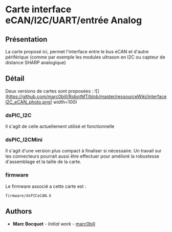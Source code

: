# Carte interface eCAN/I2C/UART/entrée Analog

## Présentation

La carte proposé ici, permet l'interface entre le bus eCAN et d'autre périférique (comme par exemple les modules ultrason en I2C ou capteur de distance SHARP analogique)

## Détail

Deux versions de cartes sont proposées : 
![](https://github.com/marc0bill/RobotMT/blob/master/ressourceWiki/interfaceI2C_eCAN_photo.png| width=100)

### dsPIC_I2C

Il s'agit de celle actuellement utilisé et fonctionnelle

### dsPIC_I2CMini

Il s'agit d'une version plus compact à finaliser si nécessaire.
Un travail sur les connecteurs pourrait aussi être effectuer pour amélioré la robustesse d'assemblage et la taille de la carte.


### firmware

Le firmware associé a cette carte est :

```
firmware/dsPICeCAN.X
```

## Authors

* **Marc Bocquet** - *Initial work* - [marc0bill](https://github.com/marc0bill)
